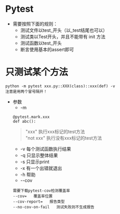 # Pytest

* 需要按照下面的规则：
   * 测试文件以test\_开头（以\_test结尾也可以）
   * 测试类以Test开头，并且不能带有 init 方法
   * 测试函数以test\_开头
   * 断言使用基本的assert即可

# 只测试某个方法
```
python -m pytest xxx.py::XXX(class)::xxx(def) -v
注意是用两个冒号隔开！
```

* 参数
   * -m
   ```
   @pytest.mark.xxx
   def abc():
   ```
   > "xxx" 执行xxx标记的test方法   
   > "not xxx" 执行没有xxx标记的test方法   
   * -v 每个测试函数执行结果
   * -q 只显示整体结果
   * -s 只显示print
   * -x 有一个出错就退出
   * -h 帮助
   * --cov
   ```
   需要下载pytest-cov检测覆盖率
   --cov=   覆盖率位置
   --cov-report=   报告类型
   --no-cov-on-fail   测试失败则不生成报告
   ```
